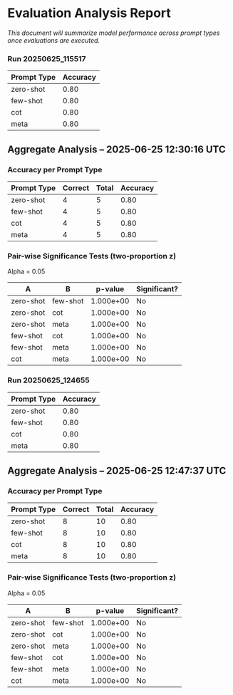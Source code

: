 # Evaluation Analysis Report

_This document will summarize model performance across prompt types once evaluations are executed._ 
### Run 20250625_115517

| Prompt Type | Accuracy |
|-------------|----------|
| zero-shot | 0.80 |
| few-shot | 0.80 |
| cot | 0.80 |
| meta | 0.80 |

## Aggregate Analysis – 2025-06-25 12:30:16 UTC

### Accuracy per Prompt Type

| Prompt Type | Correct | Total | Accuracy |
|-------------|---------|-------|----------|
| zero-shot | 4 | 5 | 0.80 |
| few-shot | 4 | 5 | 0.80 |
| cot | 4 | 5 | 0.80 |
| meta | 4 | 5 | 0.80 |

### Pair-wise Significance Tests (two-proportion z)

Alpha = 0.05

| A | B | p-value | Significant? |
|---|---|---------|--------------|
| zero-shot | few-shot | 1.000e+00 | No |
| zero-shot | cot | 1.000e+00 | No |
| zero-shot | meta | 1.000e+00 | No |
| few-shot | cot | 1.000e+00 | No |
| few-shot | meta | 1.000e+00 | No |
| cot | meta | 1.000e+00 | No |

### Run 20250625_124655

| Prompt Type | Accuracy |
|-------------|----------|
| zero-shot | 0.80 |
| few-shot | 0.80 |
| cot | 0.80 |
| meta | 0.80 |

## Aggregate Analysis – 2025-06-25 12:47:37 UTC

### Accuracy per Prompt Type

| Prompt Type | Correct | Total | Accuracy |
|-------------|---------|-------|----------|
| zero-shot | 8 | 10 | 0.80 |
| few-shot | 8 | 10 | 0.80 |
| cot | 8 | 10 | 0.80 |
| meta | 8 | 10 | 0.80 |

### Pair-wise Significance Tests (two-proportion z)

Alpha = 0.05

| A | B | p-value | Significant? |
|---|---|---------|--------------|
| zero-shot | few-shot | 1.000e+00 | No |
| zero-shot | cot | 1.000e+00 | No |
| zero-shot | meta | 1.000e+00 | No |
| few-shot | cot | 1.000e+00 | No |
| few-shot | meta | 1.000e+00 | No |
| cot | meta | 1.000e+00 | No |
